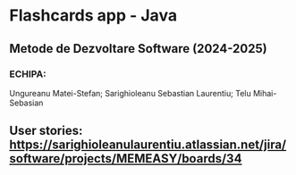 ﻿# Flashcards app - Java
## Metode de Dezvoltare Software (2024-2025)
### ECHIPA:
Ungureanu Matei-Stefan;
Sarighioleanu Sebastian Laurentiu;
Telu Mihai-Sebasian
## User stories: https://sarighioleanulaurentiu.atlassian.net/jira/software/projects/MEMEASY/boards/34
